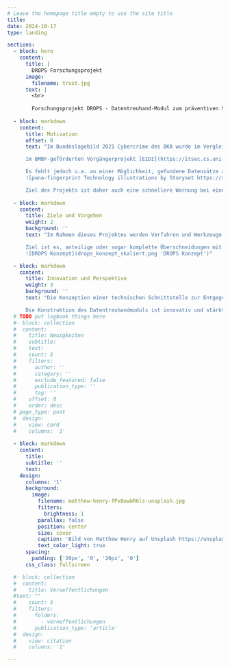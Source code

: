 ```yaml
---
# Leave the homepage title empty to use the site title
title: 
date: 2024-10-17
type: landing

sections:
  - block: hero
    content:
      title: |
        DROPS Forschungsprojekt
      image:
        filename: trust.jpg
      text: |
        <br>
        
        Forschungsprojekt DROPS - Datentreuhand-Modul zum präventiven Schutz vor Identitätsdatenmissbrauch
  
  - block: markdown
    content:
      title: Motivation
      offset: 0
      text: "Im Bundeslagebild 2021 Cybercrime des BKA wurde im Vergleich zum Vorjahr ein Anstieg der Deliktsbereiche Ausspähen von Daten (§ 202a StGB) und Datenhehlerei (§ 202d StGB) um 38,6 % registriert. Sensitive Daten werden stetig durch die Ausnutzung von IT-Sicherheitslücken in Unternehmen erlangt und erfahrungsgemäß entweder auf Pastebin-Seiten oder in nur Privilegierten zugänglichen Bereichen des Internets (z.B. Deep- und Darknet) verbreitet. Den durch diese Datenleaks Betroffenen können (wissentlich und unwissentlich) Schäden entstehen (finanziell, Reputation).\n

      Im BMBF-geförderten Vorgängerprojekt [EIDI](https://itsec.cs.uni-bonn.de/eidi) des Konsortiums konnte eine Möglichkeit gefunden werden, die eigenen Datensätze auf einen Leak zu überprüfen und eine datenschutzkonforme Warnung von mittelbar durch den Leak betroffenen Unternehmen ermöglicht werden.\n

      Es fehlt jedoch u.a. an einer Möglichkeit, gefundene Datensätze anonym in den Mechanismus einbringen zu können. Meldungen von Datenleaks, gefundenen Datensätzen durch IT-Sicherheitsforschende (white hats) sowie unternehmerische Whistleblower resultieren häufig in strafrechtlichen Ermittlungen gegen diese bzw. in negierenden Aussagen der Unternehmen. Eine anonyme Eingabe erscheint nicht nur vor diesem Hintergrund vorzugswürdig. Eine schnelle und effektive Einbindung in den Analyseprozess dient gleichzeitig der Stärkung der Datensouveränität sowohl von Bürger:innen als auch von Unternehmen. Weiterhin steht es im Einklang mit dem Zweck des zukünftigen Hinweisgeberschutzgesetzes (nationale Umsetzung der Whistleblower-Richtlinie) sowie den zukünftigen Meldepflichten von IT-Sicherheitslücken im Entwurf des Cyber Resilience Act (CRA-E).\n
      ![pana-fingerprint Technology illustrations by Storyset https://storyset.com/online](fingerprint-pana.svg)

      Ziel des Projekts ist daher auch eine schnellere Warnung bei einem positiven Ergebnis der Analyse und eine wirksamere Verhinderung der rechtswidrigen Nutzung von abhandengekommenen Daten in einem hochagilen Umfeld. Gerade zur Verhinderung weiterer Schäden ist dies von entscheidender Bedeutung."
      
  - block: markdown
    content:
      title: Ziele und Vorgehen
      weight: 2
      background: ''
      text: "Im Rahmen dieses Projektes werden Verfahren und Werkzeuge konzipiert und erprobt, die es ermöglichen, aus eingelieferten Daten personenbezogene Informationen zu extrahieren und in ein geeignetes Schema zu überführen. Zielsetzung ist dabei die Entwicklung eines Ansatzes, welcher in verschiedenen Szenarien Anwendung finden kann. Hierbei sollen auch Schnittstellen zu bereits existierenden Projektausgründungen (bspw. identeco GmbH & Co KG) in Betracht gezogen werden, um Nachnutzungsszenarien frühzeitig zu berücksichtigen. Es sollen angesichts der unterschiedlichen Typik der Datenleaks möglichst heterogene Einlieferungen unterstützt werden. Die effektive Verarbeitung der identifizierten Informationen wird durch die Entwicklung und Nutzung eines entsprechenden Datenschemas ermöglicht. Die extrahierten Informationen sind datenschutzkonform zusammenzuführen und werden für den Abgleich mit bereits existierenden Datensätzen verarbeitet.\n

      Ziel ist es, anteilige oder sogar komplette Überschneidungen mit existierenden Datensätzen zu erkennen und eine qualitative Aussage über den Ursprung oder die Zugehörigkeit des analysierten Datensatzes oder Anteilen zu ermöglichen. Gemeinsam definierte Schwellenwerte und Indikatoren ermöglichen die Generierung von spezifischen Warnmeldungen für betroffene Verbraucher:innen und Unternehmen.
      ![DROPS Konzept](drops_konzept_skaliert.png 'DROPS Konzept')"

  - block: markdown
    content:
      title: Innovation und Perspektive
      weight: 3
      background: ''
      text: "Die Konzeption einer technischen Schnittstelle zur Entgegennahme von unstrukturierten Daten kombiniert einzelne, bereits bekannte und erprobte Aspekte der vorherigen Forschung auf innovative Weise und entwickelt diese bedarfsorientiert weiter. Die darin angestrebte, zentral durchgeführte Analyse erlaubt entsprechend der Zusammensetzung und Ausprägung der analysierten Informationen probabilistische Aussagen über die Zuordnung zu bereits vorliegenden Datensätzen. Eine Identifikation geeigneter Vergleichsparameter und insbesondere Kombinationen, die als geeignete Indikatoren herangezogen werden können, erweitert die bisher genutzten deterministischen Vergleiche aus vorhergehenden Forschungsarbeiten. Dadurch kann sich das zu entwickelnde Treuhandmodell deutlich von bestehenden nationalen und internationalen Möglichkeiten zur Überprüfung von Identitätsdaten abgrenzen.\n

      Die Konstruktion des Datentreuhandmoduls ist innovativ und stärkt die Datensouveränität und die Anwendbarkeit der Betroffenenrechte aus DSGVO und DGA. Seitens der Unternehmen kann das Konzept wirkungsvolle Prozesse in Bezug auf bestehende Meldepflichten über Sicherheitsvorfälle etablieren."
  # TODO put logbook things here
  #- block: collection
  #  content:
  #    title: Neuigkeiten
  #    subtitle:
  #    text:
  #    count: 5
  #    filters:
  #      author: ''
  #      category: ''
  #      exclude_featured: false
  #      publication_type: ''
  #      tag: ''
  #    offset: 0
  #    order: desc
  # page_type: post
  #  design:
  #    view: card
  #    columns: '1'
  
  - block: markdown
    content:
      title:
      subtitle: ''
      text:
    design:
      columns: '1'
      background:
        image: 
          filename: matthew-henry-fPxOowbR6ls-unsplash.jpg
          filters:
            brightness: 1
          parallax: false
          position: center
          size: cover
          caption: 'Bild von Matthew Henry auf Unsplash https://unsplash.com/de/fotos/zwei-frauen-mit-blick-auf-die-uberwachungskamera-oben-auf-der-struktur-montiert-fPxOowbR6ls'
          text_color_light: true
      spacing:
        padding: ['20px', '0', '20px', '0']
      css_class: fullscreen

  #- block: collection
  #  content:
  #    title: Veroeffentlichungen
  #text: ""
  #    count: 5
  #    filters:
  #      folders:
  #        - veroeffentlichungen
  #      publication_type: 'article'
  #  design:
  #    view: citation
  #    columns: '1'

---
```


